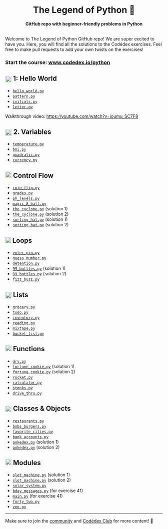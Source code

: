 <div align="center">
  <br>
  <h1>The Legend of Python 🐍</h1>
  <strong>GitHub repo with beginner-friendly problems in Python</strong>
</div>
<br>

Welcome to The Legend of Python GitHub repo! We are super excited to have you. Here, you will find all the solutions to the Codédex exercises. Feel free to make pull requests to add your own twists on the exercises!

### Start the course: www.codedex.io/python

## <img src="https://raw.githubusercontent.com/codedex-io/python-101/main/assets/badge_earth.png" height="20" style="vertical-align: middle"> 1: Hello World

- [`hello_world.py`](https://github.com/codedex-io/python-101/blob/main/1-hello-world/02_hello_world.py)
- [`pattern.py`](https://github.com/codedex-io/python-101/blob/main/1-hello-world/03_pattern.py)
- [`initials.py`](https://github.com/codedex-io/python-101/blob/main/1-hello-world/04_initials.py)
- [`letter.py`](https://github.com/codedex-io/python-101/blob/main/1-hello-world/05_letter.py)

Walkthrough video: https://youtube.com/watch?v=ioumu_SC7F8

## <img src="https://raw.githubusercontent.com/codedex-io/python-101/main/assets/badge_equal.png" height="21" style="vertical-align: middle"> 2. Variables

- [`temperature.py`](https://github.com/codedex-io/python-101/blob/main/2-variables/07_temperature.py)
- [`bmi.py`](https://github.com/codedex-io/python-101/blob/main/2-variables/08_bmi.py)
- [`quadratic.py`](https://github.com/codedex-io/python-101/blob/main/2-variables/09_quadratic.py)
- [`currency.py`](https://github.com/codedex-io/python-101/blob/main/2-variables/10_currency.py)

## <img src="https://raw.githubusercontent.com/codedex-io/python-101/main/assets/badge_fork.png" height="20"> Control Flow

- [`coin_flip.py`](https://github.com/codedex-io/python-101/blob/main/3-control-flow/11_coin_flip.py)
- [`grades.py`](https://github.com/codedex-io/python-101/blob/main/3-control-flow/12_grades.py)
- [`ph_levels.py`](https://github.com/codedex-io/python-101/blob/main/3-control-flow/13_ph_levels.py)
- [`magic_8_ball.py`](https://github.com/codedex-io/python-101/blob/main/3-control-flow/14_magic_8_ball.py)
- [`the_cyclone.py`](https://github.com/codedex-io/python-101/blob/main/3-control-flow/15_the_cyclone_1.py) (solution 1)
- [`the_cyclone.py`](https://github.com/codedex-io/python-101/blob/main/3-control-flow/15_the_cyclone_2.py) (solution 2)
- [`sorting_hat.py`](https://github.com/codedex-io/python-101/blob/main/3-control-flow/16_sorting_hat_1.py) (solution 1)
- [`sorting_hat.py`](https://github.com/codedex-io/python-101/blob/main/3-control-flow/16_sorting_hat_2.py) (solution 2)

## <img src="https://raw.githubusercontent.com/codedex-io/python-101/main/assets/badge_loop.png" height="18"> Loops

- [`enter_pin.py`](https://github.com/codedex-io/python-101/blob/main/4-loops/17_enter_pin.py)
- [`guess_number.py`](https://github.com/codedex-io/python-101/blob/main/4-loops/18_guess_number.py)
- [`detention.py`](https://github.com/codedex-io/python-101/blob/main/4-loops/19_detention.py)
- [`99_bottles.py`](https://github.com/codedex-io/python-101/blob/main/4-loops/20_99_bottles.py) (solution 1)
- [`99_bottles.py`](https://github.com/codedex-io/python-101/blob/main/4-loops/20_99_bottles_2.py) (solution 2)
- [`fizz_buzz.py`](https://github.com/codedex-io/python-101/blob/main/4-loops/21_fizz_buzz.py)

## <img src="https://raw.githubusercontent.com/codedex-io/python-101/main/assets/badge_lists.png" height="20" style="vertical-align: middle;"> Lists

- [`grocery.py`](https://github.com/codedex-io/python-101/blob/main/5-lists/22_grocery.py)
- [`todo.py`](https://github.com/codedex-io/python-101/blob/main/5-lists/23_todo.py)
- [`inventory.py`](https://github.com/codedex-io/python-101/blob/main/5-lists/24_inventory.py)
- [`reading.py`](https://github.com/codedex-io/python-101/blob/main/5-lists/25_reading_list.py)
- [`mixtape.py`](https://github.com/codedex-io/python-101/blob/main/5-lists/26_mixtape.py)
- [`bucket_list.py`](https://github.com/codedex-io/python-101/blob/main/5-lists/27_bucket_list.py)

## <img src="https://raw.githubusercontent.com/codedex-io/python-101/main/assets/badge-6-functions.png" height="20"> Functions

- [`dry.py`](https://github.com/codedex-io/python-101/blob/main/6-functions/28_dry.py)
- [`fortune_cookie.py`](https://github.com/codedex-io/python-101/blob/main/6-functions/29_fortune_cookie_1.py) (solution 1)
- [`fortune_cookie.py`](https://github.com/codedex-io/python-101/blob/main/6-functions/29_fortune_cookie_2.py) (solution 2)
- [`rocket.py`](https://github.com/codedex-io/python-101/blob/main/6-functions/30_rocket.py)
- [`calculator.py`](https://github.com/codedex-io/python-101/blob/main/6-functions/31_calculator.py)
- [`stonks.py`](https://github.com/codedex-io/python-101/blob/main/6-functions/32_stonks.py)
- [`drive_thru.py`](https://github.com/codedex-io/python-101/blob/main/6-functions/33_drive_thru.py)

## <img src="https://raw.githubusercontent.com/codedex-io/python-101/main/assets/badge_classes_and_objects.png" height="20" style="vertical-align: middle;"> Classes & Objects

- [`restaurants.py`](https://github.com/codedex-io/python-101/blob/main/7-classes-objects/34_restaurants.py)
- [`bobs_burgers.py`](https://github.com/codedex-io/python-101/blob/main/7-classes-objects/35_bobs_burgers.py)
- [`favorite_cities.py`](https://github.com/codedex-io/python-101/blob/main/7-classes-objects/36_favorite_cities.py)
- [`bank_accounts.py`](https://github.com/codedex-io/python-101/blob/main/7-classes-objects/37_bank_accounts.py)
- [`pokedex.py`](https://github.com/codedex-io/python-101/blob/main/7-classes-objects/38_pokedex_1.py) (solution 1)
- [`pokedex.py`](https://github.com/codedex-io/python-101/blob/main/7-classes-objects/38_pokedex_2.py) (solution 2)

## <img src="https://raw.githubusercontent.com/codedex-io/python-101/main/assets/badge_modules.png" height="20"> Modules

- [`slot_machine.py`](https://github.com/codedex-io/python-101/blob/main/8-modules/39_slot_machine_1.py) (solution 1)
- [`slot_machine.py`](https://github.com/codedex-io/python-101/blob/main/8-modules/39_slot_machine_2.py) (solution 2)
- [`solar_system.py`](https://github.com/codedex-io/python-101/blob/main/8-modules/40_solar_system.py)
- [`bday_messages.py`](https://github.com/codedex-io/python-101/blob/main/8-modules/41_bday_messages.py) (for exercise 41)
- [`main.py`](https://github.com/codedex-io/python-101/blob/main/8-modules/41_main.py) (for exercise 41)
- [`forty_two.py`](https://github.com/codedex-io/python-101/blob/main/8-modules/42_forty_two.py)
- [`zen.py`](https://github.com/codedex-io/python-101/blob/main/8-modules/43_zen.py)

---

Make sure to join the [community](https://www.codedex.io/community) and [Codédex Club](https://www.codedex.io/pricing) for more content! 💖
